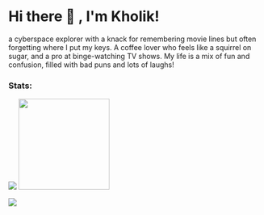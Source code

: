 # Hi there 👋 , I'm Kholik!
a cyberspace explorer with a knack for remembering movie lines but often forgetting where I put my keys. A coffee lover who feels like a squirrel on sugar, and a pro at binge-watching TV shows. My life is a mix of fun and confusion, filled with bad puns and lots of laughs!

### Stats:

<p>
    <img src="https://github-readme-stats.vercel.app/api?username=kholik-muzaki&hide=contribs,prs&show_icons=true&hide_border=true&title_color=000" />
    <img src="https://github-readme-stats.vercel.app/api/top-langs/?username=kholik-muzaki&layout=compact" height=180 />
</p>

<p>
    <a href="https://www.kholikmuzaki.my.id" target="blank"><img src="https://img.shields.io/badge/Website-https://bagusfe.com-green?" /></a>
</p>

<!--
**bagusfe/bagusfe** is a ✨ _special_ ✨ repository because its `README.md` (this file) appears on your GitHub profile.

Here are some ideas to get you started:

- 🔭 I’m currently working on ...
- 🌱 I’m currently learning ...
- 👯 I’m looking to collaborate on ...
- 🤔 I’m looking for help with ...
- 💬 Ask me about ...
- 📫 How to reach me: ...
- 😄 Pronouns: ...
- ⚡ Fun fact: ...
-->

